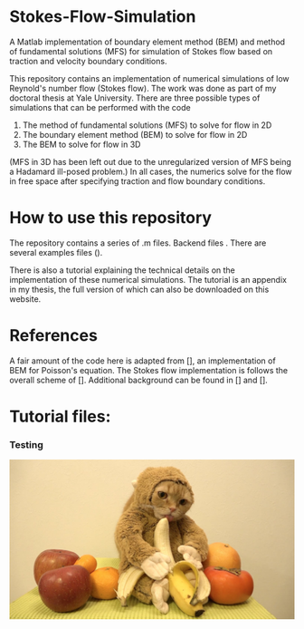 # Stokes-Flow-Simulation
A Matlab implementation of boundary element method (BEM) and method of fundamental solutions (MFS) for simulation of Stokes flow based on traction and velocity boundary conditions.

This repository contains an implementation of numerical simulations of low Reynold's number flow (Stokes flow). The work was done as part of my doctoral thesis at Yale University. There are three possible types of simulations that can be performed with the code 

<ol>
<li> The method of fundamental solutions (MFS) to solve for flow in 2D
<li> The boundary element method (BEM) to solve for flow in 2D
<li> The BEM to solve for flow in 3D
</ol>

(MFS in 3D has been left out due to the unregularized version of MFS being a Hadamard ill-posed problem.) In all cases, the numerics solve for the flow in free space after specifying traction and flow boundary conditions.

# How to use this repository
The repository contains a series of .m files.  Backend files . There are several examples files ().

There is also a tutorial explaining the technical details on the implementation of these numerical simulations. The tutorial is an appendix in my thesis, the full version of which can also be downloaded on this website.

# References
A fair amount of the code here is adapted from [], an implementation of BEM for Poisson's equation. The Stokes flow implementation is follows the overall scheme of []. Additional background can be found in [] and [].

# Tutorial files:

### Testing

![Test Image](/images/maxresdefault.jpg)
